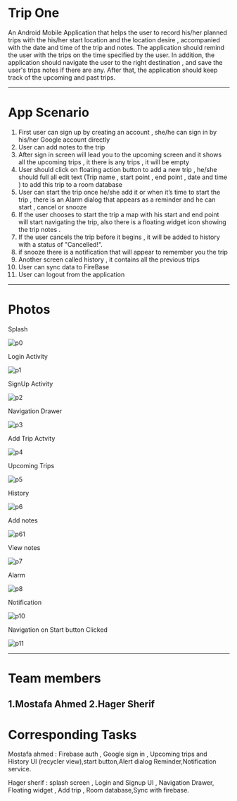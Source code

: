 # Trip One 
 An Android Mobile Application that helps the user to record his/her planned trips with the his/her start location and the location desire ,
accompanied with the date and time of the trip and notes.
The application should remind the user with the trips on the time specified by the user.
In addition, the application should navigate the user to the right destination , and save the user's trips notes if there are any.
After that, the application should keep track of the upcoming and past trips.

---------
# App Scenario

1. First user can sign up by creating an account , she/he can sign in by his/her Google account directly
2. User can add notes to the trip 
3. After sign in screen will lead you to the upcoming screen and it shows all the upcoming trips , it there is any trips , it will be empty
4. User should click on floating action button to add a new trip , he/she should full all edit text (Trip name , start point , end point , date and time )
 to add this trip to a room database
4. User can start the trip once he/she add it or when it’s time to start the trip , 
there is an Alarm dialog that appears as a reminder and he can start , cancel or snooze 
5. If the user chooses to start the trip a map with his start and end point will start navigating the trip, also there is a floating widget icon  showing the trip notes .
6. If the user cancels the trip before it begins , it will be added to history with a status of "Cancelled!".
7. if snooze there is a notification that will appear to remember you the trip
8. Another screen called history , it contains all the previous trips
9. User can sync data to FireBase 
10. User can logout from the application

--------
# Photos

Splash

![p0](https://user-images.githubusercontent.com/72301122/132779588-8bdc3802-4b58-4c51-b5da-f186568feceb.jpg)

Login Activity

![p1](https://user-images.githubusercontent.com/72301122/132777138-696649d4-29d3-40b0-bcba-61b0cf859266.jpg)

SignUp Activity

![p2](https://user-images.githubusercontent.com/72301122/132778202-d238c447-d1c8-452b-96d5-365fcfef281c.jpg)

 Navigation Drawer

![p3](https://user-images.githubusercontent.com/72301122/132778283-badd6828-31a2-4091-bdbd-5dd3afafb735.jpg)

Add Trip Actvity

![p4](https://user-images.githubusercontent.com/72301122/132778495-38994227-cb94-4afc-9dc2-3e886dc90ee5.jpg)

Upcoming Trips

![p5](https://user-images.githubusercontent.com/72301122/132778546-76f89eb0-16a4-4063-925a-c502aa2b7ea9.jpg)

History 

![p6](https://user-images.githubusercontent.com/72301122/132778597-bb87a79f-dbda-4920-b93b-bb1d61a3a026.jpg)

Add notes

![p61](https://user-images.githubusercontent.com/72301122/132778658-71437605-51f5-48bf-a92b-8e78166c8a32.jpg)

View notes

![p7](https://user-images.githubusercontent.com/72301122/132778775-c5d04c9b-af85-43b1-94c4-37de14262293.jpg)

Alarm 

![p8](https://user-images.githubusercontent.com/72301122/132778815-9f0b46e2-920a-4c5b-aa13-c3380ad4142b.jpg)

Notification

![p10](https://user-images.githubusercontent.com/72301122/132778938-3802962b-84c3-4113-a140-7147400ae919.jpg)

Navigation on Start button Clicked

![p11](https://user-images.githubusercontent.com/72301122/132779086-527db938-0ed7-4ea9-a420-68264fc07e55.jpg)

---------
# Team members


1.Mostafa Ahmed
2.Hager Sherif
-----------
#  Corresponding Tasks


Mostafa ahmed : Firebase auth , Google sign in , Upcoming trips and History UI
(recycler view),start button,Alert dialog Reminder,Notification service.

Hager sherif : splash screen , Login and Signup UI , Navigation Drawer,
Floating widget , Add trip , Room database,Sync with firebase.


